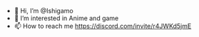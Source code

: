 - 👋 Hi, I’m @Ishigamo
- 👀 I’m interested in Anime and game
- 📫 How to reach me https://discord.com/invite/r4JWKd5jmE

<!---
Ishigamo/Ishigamo is a ✨ special ✨ repository because its `README.md` (this file) appears on your GitHub profile.
You can click the Preview link to take a look at your changes.
--->
